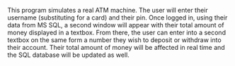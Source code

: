 This program simulates a real ATM machine. The user will enter their username (substituting for a card) and their pin.
Once logged in, using their data from MS SQL, a second window will appear with their total amount of money displayed in a textbox.
From there, the user can enter into a second textbox on the same form a number they wish to deposit or withdraw into their account.
Their total amount of money will be affected in real time and the SQL database will be updated as well.
